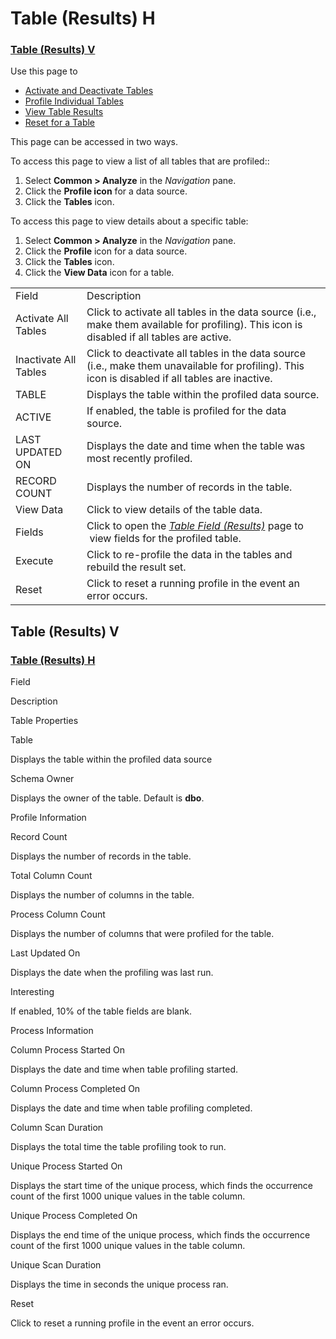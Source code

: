 # Table (Results) H

### [Table (Results) V](Table_Results_H.htm#Table__Results__V)

<div class="use">

Use this page to

  - [Activate and Deactivate
    Tables](../Use_Cases/Activate_and_Deactivate_Tables.htm)
  - [Profile Individual
    Tables](../Use_Cases/Profile_Data_Sources.htm#Profile_Individual_Tables)
  - [View Table
    Results](../../../Migration/Construct/Use_Cases/View_Table_Results.htm)
  - [Reset for a Table](../Use_Cases/Reset_Profiling.htm)

</div>

This page can be accessed in two ways.

To access this page to view a list of all tables that are profiled::

1.  Select <span style="font-weight: bold;">Common \> Analyze</span> in
    the <span style="font-style: italic;">Navigation</span> pane.
2.  Click the <span style="font-weight: bold;">Profile icon</span> for a
    data source.
3.  Click the <span style="font-weight: bold;">Tables</span> icon.

To access this page to view details about a specific table:

1.  Select <span style="font-weight: bold;">Common \> Analyze</span> in
    the <span style="font-style: italic;">Navigation</span> pane.
2.  Click the <span style="font-weight: bold;">Profile</span> icon for a
    data source.
3.  Click the <span style="font-weight: bold;">Tables</span> icon.
4.  Click the <span style="font-weight: bold;">View Data</span> icon for
    a
table.

|                       |                                                                                                                                                            |
| --------------------- | ---------------------------------------------------------------------------------------------------------------------------------------------------------- |
| Field                 | Description                                                                                                                                                |
| Activate All Tables   | Click to activate all tables in the data source (i.e., make them available for profiling). This icon is disabled if all tables are active.                 |
| Inactivate All Tables | Click to deactivate all tables in the data source (i.e., make them unavailable for profiling). This icon is disabled if all tables are inactive.           |
| TABLE                 | Displays the table within the profiled data source.                                                                                                        |
| ACTIVE                | If enabled, the table is profiled for the data source.                                                                                                     |
| LAST UPDATED ON       | Displays the date and time when the table was most recently profiled.                                                                                      |
| RECORD COUNT          | Displays the number of records in the table.                                                                                                               |
| View Data             | Click to view details of the table data.                                                                                                                   |
| Fields                | Click to open the <span style="font-style: italic;">[Table Field (Results)](Table_Field_Results_H.htm)</span> page to  view fields for the profiled table. |
| Execute               | Click to re-profile the data in the tables and rebuild the result set.                                                                                     |
| Reset                 | Click to reset a running profile in the event an error occurs.                                                                                             |

## <span id="Table__Results__V"></span>Table (Results) V

### [Table (Results) H](Table_Results_H.htm)

Field

Description

Table Properties

Table

Displays the table within the profiled data source

Schema Owner

Displays the owner of the table. Default is **dbo**.

Profile Information

Record Count

Displays the number of records in the table.

Total Column Count

Displays the number of columns in the table.

Process Column Count

Displays the number of columns that were profiled for the table.

Last Updated On

Displays the date when the profiling was last run.

Interesting

If enabled, 10% of the table fields are blank.

Process Information

Column Process Started On

Displays the date and time when table profiling started.

Column Process Completed On

Displays the date and time when table profiling completed.

Column Scan Duration

Displays the total time the table profiling took to run.

Unique Process Started On

Displays the start time of the unique process, which finds the
occurrence count of the first 1000 unique values in the table column.

Unique Process Completed On

Displays the end time of the unique process, which finds the occurrence
count of the first 1000 unique values in the table column.

Unique Scan Duration

Displays the time in seconds the unique process ran.

Reset

Click to reset a running profile in the event an error occurs.

